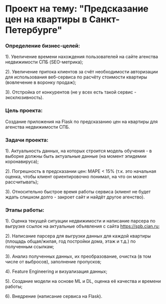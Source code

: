 # Проект на тему: "Предсказание цен на квартиры в Санкт-Петербурге"

### Определение бизнес-целей:
1). Увеличение времени нахождения пользователей на сайте агенства недвижимости СПБ (SEO-метрика);

2). Увеличение притока клиентов за счёт необходимости авторизации для использования веб-сервиса по расчёту стоимости квартиры (вовлечение в воронку продаж);

3). Отстройка от конкурентов (не у всех есть такой сервис - эксклюзивность).

### Цель проекта:
Создание приложения на Flask по предсказанию цен на квартиры для агенства недвижимости СПБ.

### Задачи проекта:
1). Актуальность данных, на которых строится модель обучения - в выборке должны быть актуальные данные (на момент эпидемии коронавируса);

2). Погрешность в предсказании цен: MAPE < 15% (т.к. это начальная оценка, чтобы клиент ориентировочно понимал, на что он может рассчитывать);

3). Относительно быстрое время работы сервиса (клиент не будет ждать слишком долго - закроет сайт и найдёт другое агенство). 

### Этапы работы:
1). Оценка текущей ситуации недвижимости и написание парсера по выгрузке ссылок на актуальные объявления с сайта https://spb.cian.ru;

2). Написание парсера для выгрузки данных для каждой квартиры (площадь общая/жилая, год постройки дома, этаж и т.д.) по полученным ссылкам;

3). Анализ полученных данных, их преобразование, очистка (в том числе от выбросов), заполнение пропусков;

4). Feature Engineering и визуализация данных;

5). Создание модели на основе ML и DL, оценка её качества и времени работы;

6). Внедрение (написание сервиса на Flask).
